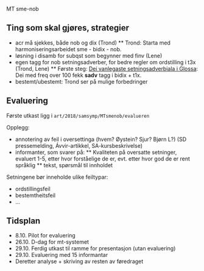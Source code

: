 MT sme-nob






## Ting som skal gjøres, strategier


* acr må sjekkes, både nob og dix (Trond)
** Trond: Starta med harmoniseringsarbeidet sme - bidix - nob.
* løsning i disamb for subqst som begynner med finv (Lene)
* egen tagg for nob setningsadverber, for bedre regler om ordstilling i t3x (Trond, Lene)
** Første steg: [Dei vanlegaste setningsadverbiala i Glossa](s_advl.freq): Dei med freq over 100 fekk **sadv** tagg i bidix + t1x.
* bestemt/ubestemt: Trond ser på mulige forbedringer




## Evaluering


Første utkast ligg i `art/2018/samsymp/MTsmenob/evalueren`


Opplegg:


* annotering av feil i oversettinga (hvem? Øystein? Sjur? Bjørn L?)
(SD pressemelding, Ávvir-artikkel, SA-kursbeskrivelse)
* informanter, som svarer på: 
** Kvaliteten på oversatte setninger, evaluert 1-5, etter hvor forståelige de er, evt. etter 
   hvor god de er rent språklig
** tekst, spørsmål til innholdet


Setningene bør inneholde ulike feiltypar:
* ordstillingsfeil
* bestemtheitsfeil
* ...


## Tidsplan
* 8.10. Pilot for evaluering
* 26.10. D-dag for mt-systemet
* 29.10. Ferdig utkast til ramme for presentasjon (utan evaluering)
* 29.10. Evaluering med 15 informantar
* Deretter analyse + skriving av resten av føredraget




